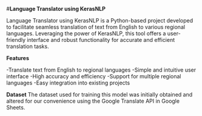 #**Language Translator using KerasNLP**

Language Translator using KerasNLP is a Python-based project developed to facilitate seamless translation of text from English to various regional languages. Leveraging the power of KerasNLP, this tool offers a user-friendly interface and robust functionality for accurate and efficient translation tasks.

**Features**

-Translate text from English to regional languages
-Simple and intuitive user interface
-High accuracy and efficiency
-Support for multiple regional languages
-Easy integration into existing projects

**Dataset**
The dataset used for training this model was initially obtained and altered for our convenience using the Google Translate API in Google Sheets.
